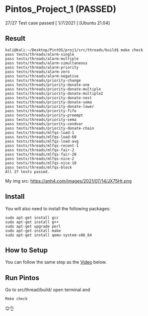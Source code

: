 # **Pintos_Project_1 (PASSED)**
27/27 Test case passed [ 1/7/2021 ] [Ubuntu 21.04]
## **Result**
	kali@kali:~/Desktop/PintOS/proj1/src/threads/build$ make check
	pass tests/threads/alarm-single
	pass tests/threads/alarm-multiple
	pass tests/threads/alarm-simultaneous
	pass tests/threads/alarm-priority
	pass tests/threads/alarm-zero
	pass tests/threads/alarm-negative
	pass tests/threads/priority-change
	pass tests/threads/priority-donate-one
	pass tests/threads/priority-donate-multiple
	pass tests/threads/priority-donate-multiple2
	pass tests/threads/priority-donate-nest
	pass tests/threads/priority-donate-sema
	pass tests/threads/priority-donate-lower
	pass tests/threads/priority-fifo
	pass tests/threads/priority-preempt
	pass tests/threads/priority-sema
	pass tests/threads/priority-condvar
	pass tests/threads/priority-donate-chain
	pass tests/threads/mlfqs-load-1
	pass tests/threads/mlfqs-load-60
	pass tests/threads/mlfqs-load-avg
	pass tests/threads/mlfqs-recent-1
	pass tests/threads/mlfqs-fair-2
	pass tests/threads/mlfqs-fair-20
	pass tests/threads/mlfqs-nice-2
	pass tests/threads/mlfqs-nice-10
	pass tests/threads/mlfqs-block
	All 27 tests passed.
My img src: https://anh4.com/images/2021/07/14/JX75Ht.png
## **Install**
You will also need to install the following packages:

	sudo apt-get install gcc
	sudo apt-get install g++
	sudo apt-get upgrade perl
	sudo apt-get install make
	sudo apt-get install qemu-system-x86_64
## **How to Setup**
You can follow the same step as the [Video]( https://www.youtube.com/watch?v=CI5FHJhXv38) below.
## **Run Pintos**
Go to src/thread/build/ open terminal and

	Make check
😉👌
